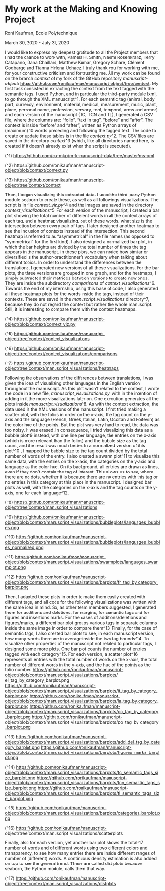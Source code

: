 # My work at the Making and Knowing Project

Roni Kaufman, Ecole Polytechnique

March 30, 2020 - July 31, 2020

I would like to express my deepest gratitude to all the Project
members that I had the chance to work with, Pamela H. Smith, Naomi
Rosenkranz, Terry Catapano, Dana Chaillard, Matthew Kumar, Gregory
Schare, Clément Godbarge and Tianna Helena Uchacz. I truly thank you
for working with me, for your constructive criticism and for trusting me.
All my work can be found on the branch _context_ of my fork of the
GitHub repository _manuscript-object_:
https://github.com/ronikaufman/manuscript-object/tree/context.
My first task consisted in extracting the context from the text
tagged with the semantic tags. I used Python, and in particular the
third-party module lxml, to go through the XML manuscript^1. For each
semantic tag (animal, body part, currency, environment, material,
medical, measurement, music, plant, place, personal name, profession,
sensory, tool, temporal, arms and armor) and each version of the
manuscript (TC, TCN and TL), I generated a CSV file, where the
columns are: “folio”, “text in tag”, “before” and “after”. The context is
inside “before” and “after”, written as Python arrays of (maximum) 10
words preceding and following the tagged text. The code to create or
update these tables is in the file _context.py_^2. The CSV files are saved in
the directory _context_^3 (which, like all directories named here, is created if
it doesn’t already exist when the script is executed).

(^1) https://github.com/cu-mkp/m-k-manuscript-data/tree/master/ms-xml

(^2) https://github.com/ronikaufman/manuscript-object/blob/context/context.py

(^3) https://github.com/ronikaufman/manuscript-object/tree/context/context


Then, I began visualizing this extracted data. I used the third-party
Python module seaborn to create these, as well as all followings
visualizations. The script is in file _context_viz.py_^4 and the images are
saved in the directory _context_visualizations_^5.
For each version of the manuscript, I created a bar plot showing
the total number of different words in all the context arrays of each tag,
and a heatmap visualizing, out of these words, what size is the
intersection between every pair of tags. I later designed another
heatmap to see the inclusion of contexts instead of the intersection. This
second heatmap is referred to as “asymmetrical” in the file names (as
opposed to “symmetrical” for the first kind). I also designed a normalized
bar plot, in which the bar heights are divided by the total number of times
the tag appears in the manuscript. In these plots, we can notice how
similar or diversified is the author-practitionner’s vocabulary when talking
about different topics.
In order to understand the differences between the translations, I
generated new versions of all these visualizations. For the bar plots, the
three versions are grouped in one graph, and for the heatmaps, I simply
subtracted their matrices between versions to create new ones. They are
inside the subdirectory _comparisons_ of _context_visualizations_^6.
Towards the end of my internship, using this base of code, I also
generated all these heatmap plots for the words inside the tags, instead
of their contexts. These are saved in the _manuscript_visualizations_
directory^7, because they do not regard the context but rather the whole
manuscript. Still, it is interesting to compare them with the context
heatmaps.

(^4) https://github.com/ronikaufman/manuscript-object/blob/context/context_viz.py

(^5) https://github.com/ronikaufman/manuscript-object/tree/context/context_visualizations

(^6) https://github.com/ronikaufman/manuscript-object/tree/context/context_visualizations/comparisons

(^7) https://github.com/ronikaufman/manuscript-object/tree/context/manuscript_visualizations/heatmaps


Following the observations of the differences between translations,
I was given the idea of visualizing other languages in the English version
throughout the manuscript. As this plot wasn’t related to the context, I
wrote the code in a new file, _manuscript_visualizations.py_, with in the
intention of adding in it the more visualizations later on. One execution
generates all the plots inside _manuscript_visualizations_^8. As with the
context extraction, the data used is the XML versions of the manuscript.
I first tried making a scatter plot, with the folios in order on the
x-axis, the tag count on the y-axis and the language (French, Greek,
Italian, Latin, Occitan and Poitevin) as the color hue of the points. But
the plot was very hard to read, the data was too noisy. It was erased. In
consequence, I tried visualizing this data as a bubble plot^9 instead, with
one line per language, the entries on the x-axis (which is more relevant
than the folios) and the bubble size as the tag count, and the result was
much better. In a normalized version of this plot^10 , I mapped the bubble
size to the tag count divided by the total number of words of the entry.
I also created a swarm plot^11 to visualize this same data, with the
entries on the x-axis, the categories on the y-axis and language as the
color hue. On its background, all entries are drawn as lines, even if they
don’t contain the tag of interest. This allows us to see, where there are
no dots, whether it is because there are no entries with this tag or no
entries in this category at this place in the manuscript. I designed bar
plots as well, with the categories on the x-axis and the tag counts on the
y-axis, one for each language^12.

(^8) https://github.com/ronikaufman/manuscript-object/tree/context/manuscript_visualizations

(^9) https://github.com/ronikaufman/manuscript-object/blob/context/manuscript_visualizations/bubbleplots/languages_bubbles.png

(^10) https://github.com/ronikaufman/manuscript-object/blob/context/manuscript_visualizations/bubbleplots/languages_bubbles_normalized.png

(^11) https://github.com/ronikaufman/manuscript-object/blob/context/manuscript_visualizations/swarmplots/languages_swarmplot.png

(^12) https://github.com/ronikaufman/manuscript-object/blob/context/manuscript_visualizations/barplots/fr_tag_by_category_barplot.png


Then, I adapted these plots in order to make them easily created
with different tags, and all code for the following visualizations was
written with the same idea in mind. So, as other team members
suggested, I generated them for additions and deletions, for margins, for
semantic tags and for figures and insertions marks. For the cases of
additions/deletions and figures/marks, a different bar plot groups various
tags in separate columns inside the same image in order to compare
them^13. Finally, for the case of semantic tags, I also created bar plots to
see, in each manuscript version, how many words there are in average
inside the two tag bounds^14.
To visualize other properties of the manuscript not related to
particular tags, I designed some more plots. One bar plot counts the
number of entries tagged with each category^15. For each version, a
scatter plot^16 represents all entries with the total number of words on the
x-axis, the total number of different words in the y-axis, and the hue of
the points as the folio number.
https://github.com/ronikaufman/manuscript-object/blob/context/manuscript_visualizations/barplots/
el_tag_by_category_barplot.png
https://github.com/ronikaufman/manuscript-object/blob/context/manuscript_visualizations/barplots/it_tag_by_category_barplot.png
https://github.com/ronikaufman/manuscript-object/blob/context/manuscript_visualizations/barplots/la_tag_by_category_barplot.png
https://github.com/ronikaufman/manuscript-object/blob/context/manuscript_visualizations/barplots/oc_tag_by_category_barplot.png
https://github.com/ronikaufman/manuscript-object/blob/context/manuscript_visualizations/barplots/po_tag_by_category_barplot.png


(^13) https://github.com/ronikaufman/manuscript-object/blob/context/manuscript_visualizations/barplots/add_del_tag_by_category_barplot.png
https://github.com/ronikaufman/manuscript-object/blob/context/manuscript_visualizations/barplots/figures_marks_barplot.png

(^14) https://github.com/ronikaufman/manuscript-object/blob/context/manuscript_visualizations/barplots/tc_semantic_tags_size_barplot.png
https://github.com/ronikaufman/manuscript-object/blob/context/manuscript_visualizations/barplots/tcn_semantic_tags_size_barplot.png
https://github.com/ronikaufman/manuscript-object/blob/context/manuscript_visualizations/barplots/tl_semantic_tags_size_barplot.png

(^15) https://github.com/ronikaufman/manuscript-object/blob/context/manuscript_visualizations/barplots/categories_barplot.png

(^16) https://github.com/ronikaufman/manuscript-object/tree/context/manuscript_visualizations/scatterplots


Finally, also for each version, yet another bar plot shows the total^17
number of words and of different words using two different colors and
transparency, to see how many entries there are inside different ranges
of number of (different) words. A continuous density estimation is also
added on top to see the general trend. These are called dist plots
because seaborn, the Python module, calls them that way.

(^17) https://github.com/ronikaufman/manuscript-object/tree/context/manuscript_visualizations/distplots


